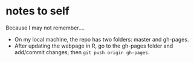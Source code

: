 # notes to self

Because I may not remember....

* On my local machine, the repo has two folders: master and gh-pages. 
* After updating the webpage in R, go to the gh-pages folder and add/commit changes; then `git push origin gh-pages`. 
